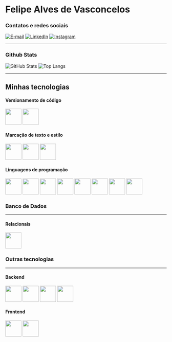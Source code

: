 # Felipe Alves de Vasconcelos

### Contatos e redes sociais

[![E-mail](https://img.shields.io/badge/-Gmail-000?style=for-the-badge&logo=gmail)](mailto:favasconcelos09@gmail.com)
[![LinkedIn](https://img.shields.io/badge/-LinkedIn-000?style=for-the-badge&logo=linkedin)](https://www.linkedin.com/in/felipe-alves-9b231125b//)
[![Instagram](https://img.shields.io/badge/-Instagram-000?style=for-the-badge&logo=instagram)](https://www.instagram.com/lipealves14_/)
<hr>

### Github Stats

![GitHub Stats](https://github-readme-stats.vercel.app/api?username=FelipeAlves14&theme=transparent&bg_color=000&border_color=30A3DC&show_icons=true&icon_color=30A3DC&title_color=00477D&text_color=49B0FF)
![Top Langs](https://github-readme-stats-git-masterrstaa-rickstaa.vercel.app/api/top-langs/?username=FelipeAlves14&layout=compact&bg_color=000&border_color=30A3DC&title_color=00477D&text_color=49B0FF)
<hr>

## Minhas tecnologias

#### Versionamento de código

<div>
  <img src="https://cdn.jsdelivr.net/gh/devicons/devicon@latest/icons/git/git-original.svg" width="50px">
  <img src="https://cdn.jsdelivr.net/gh/devicons/devicon@latest/icons/github/github-original.svg" width="50px">
</div>

#### Marcação de texto e estilo

<div>
  <img src="https://cdn.jsdelivr.net/gh/devicons/devicon@latest/icons/html5/html5-original.svg" width="50px">
  <img src="https://cdn.jsdelivr.net/gh/devicons/devicon@latest/icons/css3/css3-original.svg" width="50px">
  <img src="https://cdn.jsdelivr.net/gh/devicons/devicon@latest/icons/sass/sass-original.svg" width="50px">
          
</div>

#### Linguagens de programação

<div>
  <img src="https://cdn.jsdelivr.net/gh/devicons/devicon@latest/icons/c/c-original.svg" width="50px">
  <img src="https://cdn.jsdelivr.net/gh/devicons/devicon@latest/icons/cplusplus/cplusplus-original.svg" width="50px">
  <img src="https://cdn.jsdelivr.net/gh/devicons/devicon@latest/icons/csharp/csharp-original.svg" width="50px">
  <img src="https://cdn.jsdelivr.net/gh/devicons/devicon@latest/icons/java/java-original.svg" width="50px">
  <img src="https://cdn.jsdelivr.net/gh/devicons/devicon@latest/icons/javascript/javascript-original.svg" width="50px">
  <img src="https://cdn.jsdelivr.net/gh/devicons/devicon@latest/icons/typescript/typescript-original.svg" width="50px">
  <img src="https://cdn.jsdelivr.net/gh/devicons/devicon@latest/icons/python/python-original.svg" width="50px">
  <img src="https://cdn.jsdelivr.net/gh/devicons/devicon@latest/icons/swift/swift-original.svg" width="50px">
</div>

### Banco de Dados

<hr>

#### Relacionais

<div>
  <img src="https://cdn.jsdelivr.net/gh/devicons/devicon@latest/icons/postgresql/postgresql-original.svg" width="50px" />
</div>

### Outras tecnologias

<hr>

#### Backend

<div>
  <img src="https://cdn.jsdelivr.net/gh/devicons/devicon@latest/icons/django/django-plain.svg" width="50px">
  <img src="https://cdn.jsdelivr.net/gh/devicons/devicon@latest/icons/djangorest/djangorest-original.svg" width="50px">
  <img src="https://cdn.jsdelivr.net/gh/devicons/devicon@latest/icons/fastapi/fastapi-original.svg" width="50px">
  <img src="https://cdn.jsdelivr.net/gh/devicons/devicon@latest/icons/spring/spring-original.svg" width="50px">
</div>

#### Frontend

<div>
  <img src="https://cdn.jsdelivr.net/gh/devicons/devicon@latest/icons/angular/angular-original.svg" width="50px">
  <img src="https://cdn.jsdelivr.net/gh/devicons/devicon@latest/icons/react/react-original.svg" width="50px">
</div>

